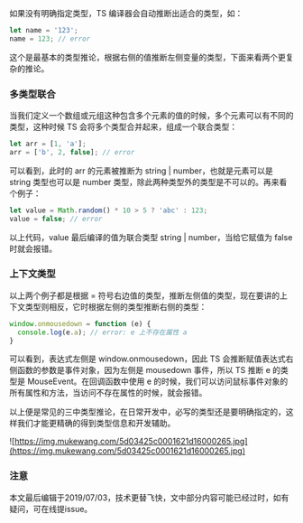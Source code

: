 如果没有明确指定类型，TS 编译器会自动推断出适合的类型，如：

``` typescript
let name = '123';
name = 123; // error
```
这个是最基本的类型推论，根据右侧的值推断左侧变量的类型，下面来看两个更复杂的推论。

### 多类型联合

当我们定义一个数组或元组这种包含多个元素的值的时候，多个元素可以有不同的类型，这种时候 TS 会将多个类型合并起来，组成一个联合类型：

``` typescript
let arr = [1, 'a'];
arr = ['b', 2, false]; // error
```
可以看到，此时的 arr 的元素被推断为 string | number，也就是元素可以是 string 类型也可以是 number 类型，除此两种类型外的类型是不可以的。再来看个例子：

``` typescript
let value = Math.random() * 10 > 5 ? 'abc' : 123;
value = false; // error
```

以上代码，value 最后编译的值为联合类型 string | number，当给它赋值为 false 时就会报错。

### 上下文类型

以上两个例子都是根据 = 符号右边值的类型，推断左侧值的类型，现在要讲的上下文类型则相反，它时根据左侧的类型推断右侧的类型：

``` typescript
window.onmousedown = function (e) {
  console.log(e.a); // error: e 上不存在属性 a
}
```
可以看到，表达式左侧是 window.onmousedown，因此 TS 会推断赋值表达式右侧函数的参数是事件对象，因为左侧是 mousedown 事件，所以 TS 推断 e 的类型是 MouseEvent。在回调函数中使用 e 的时候，我们可以访问鼠标事件对象的所有属性和方法，当访问不存在属性的时候，就会报错。

以上便是常见的三中类型推论，在日常开发中，必写的类型还是要明确指定的，这样我们才能更精确的得到类型信息和开发辅助。

![https://img.mukewang.com/5d03425c0001621d16000265.jpg](https://img.mukewang.com/5d03425c0001621d16000265.jpg)

### 注意

本文最后编辑于2019/07/03，技术更替飞快，文中部分内容可能已经过时，如有疑问，可在线提issue。